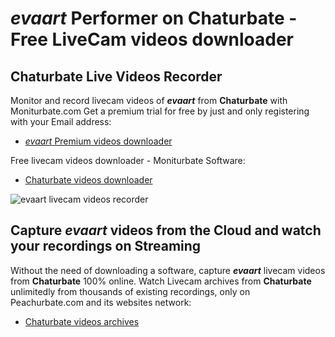 # _evaart_ Performer on Chaturbate - Free LiveCam videos downloader

## Chaturbate Live Videos Recorder

Monitor and record livecam videos of **_evaart_** from **Chaturbate** with Moniturbate.com
Get a premium trial for free by just and only registering with your Email address:
* [_evaart_ Premium videos downloader](https://moniturbate.com/request-demo-licence-key.html)

Free livecam videos downloader - Moniturbate Software:
* [Chaturbate videos downloader](https://moniturbate.com/moniturbate-download-software.html)

![_evaart_ livecam videos recorder](https://peachurnet.com/templates/moniturbate-software.png)


## Capture _evaart_ videos from the Cloud and watch your recordings on Streaming

Without the need of downloading a software, capture **_evaart_** livecam videos from **Chaturbate** 100% online.
Watch Livecam archives from **Chaturbate** unlimitedly from thousands of existing recordings, only on Peachurbate.com and its websites network:
* [Chaturbate videos archives](https://peachurnet.com/)